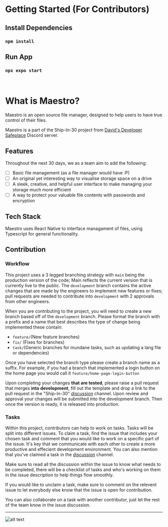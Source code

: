 # Getting Started (For Contributors)

## Install Dependencies
### `npm install`
## **Run App**
### `npx expo start`
<br>

# What is Maestro?
Maestro is an open source file manager, designed to help users to have true control of their files.

Maestro is a part of the Ship-In-30 project from [David's Developer Safeplace](https://discord.gg/devsafeplace) Discord server.

## Features
Throughout the next 30 days, we as a team aim to add the following:

- [ ] Basic file management (as a file manager would have :P)
- [ ] An original yet interesting way to visualise storage space on a drive
- [ ] A sleek, creative, and helpful user interface to make managing your storage much more efficient
- [ ] A way to protect your valuable file contents with passwords and encryption

## Tech Stack

Maestro uses React Native to interface managament of files, using Typescript for general functionality.


## Contribution

### Workflow

This project uses a 3 legged branching strategy with `main` being the production version of the code; Main reflects the current version that is currently live to the public. The `development` branch contains the active changes that are made by the engineers to implement new features or fixes; pull requests are needed to contribute into `development` with 2 approvals from other engineers.

When you are contributing to the project, you will need to create a new branch based off of the `development` branch. Please format the branch with a prefix and a name that best describes the type of change being implemented these contain:

- `feature/`(New feature branches)
- `fix/` (Fixes for branches)
- `task/`(Generic branches for mundane tasks, such as updating a lang file or dependencies)

Once you have selected the branch type please create a branch name as a suffix. For example, if you had a branch that implemented a login button on the home page you would call it `feature/home-page-login-button`

Upon completing your changes **that are tested**, please raise a pull request that merges **into development**, fill out the template and drop a link to the pull request in the "Ship-In-30" [discussion](https://discord.com/channels/368853404723707914/1073307477405335592) channel. Upon review and approval your changes will be submitted into the development branch. Then once the version is ready, it is released into production.

### Tasks

Within this project, contributors can help to work on tasks. Tasks will be split into different issues. To claim a task, find the issue that includes your chosen task and comment that you would like to work on a specific part of the issue. It's key that we communicate with each other to create a more productive and effecient development environment. You can also mention that you've claimed a task in the [discussion](https://discord.com/channels/368853404723707914/1073307477405335592) channel. 

Make sure to read all the discussion within the issue to know what needs to be completed, there will be a checklist of tasks and who's working on them in the issue description to help things flow smoothly.

If you would like to unclaim a task, make sure to comment on the relevent issue to let everybody else know that the issue is open for contribution. 

You can also collaborate on a task with another contributor, just let the rest of the team know in the issue discussion.

---

![alt text](https://images-ext-1.discordapp.net/external/ZodgpNW25bKMHly3yapNdxjUcH8s__4xR5pqVxXy1dA/https/cdn-longterm.mee6.xyz/plugins/embeds/images/368853404723707914/668c5398d4a84cfbd3475ae6d201c456e398f819dcbf513c719b6d00aac67756.png?width=848&height=676)
